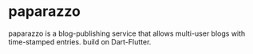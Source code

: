 # paparazzo
paparazzo is a blog-publishing service that allows multi-user blogs with time-stamped entries. 
build on Dart-Flutter.
